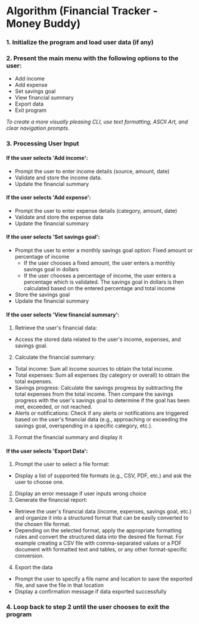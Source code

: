 # Algorithm (Financial Tracker - Money Buddy)

### 1. Initialize the program and load user data (if any)

### 2. Present the main menu with the following options to the user:

  - Add income
  - Add expense
  - Set savings goal
  - View financial summary
  - Export data
  - Exit program

*To create a more visually pleasing CLI, use text formatting, ASCII Art, and clear navigation prompts.*

### 3. Processing User Input

#### If the user selects 'Add income':

   - Prompt the user to enter income details (source, amount, date)
   - Validate and store the income data.
   - Update the financial summary

#### If the user selects 'Add expense':

  - Prompt the user to enter expense details (category, amount, date)
  - Validate and store the expense data
  - Update the financial summary

#### If the user selects 'Set savings goal':

  - Prompt the user to enter a monthly savings goal option: Fixed amount or percentage of income
    - If the user chooses a fixed amount, the user enters a monthly savings goal in dollars
    - If the user chooses a percentage of income, the user enters a percentage which is validated. The savings goal in dollars is then calculated based on the entered percentage and total income
  - Store the savings goal
  - Update the financial summary

#### If the user selects 'View financial summary':
1. Retrieve the user's financial data:
  - Access the stored data related to the user's income, expenses, and savings goal.

2. Calculate the financial summary:

  - Total income: Sum all income sources to obtain the total income.
  - Total expenses: Sum all expenses (by category or overall) to obtain the total expenses.
  - Savings progress: Calculate the savings progress by subtracting the total expenses from the total income. Then compare the savings progress with the user's savings goal to determine if the goal has been met, exceeded, or not reached.
  - Alerts or notifications: Check if any alerts or notifications are triggered based on the user's financial data (e.g., approaching or exceeding the savings goal, overspending in a specific category, etc.).

3. Format the financial summary and display it


#### If the user selects 'Export Data':
1. Prompt the user to select a file format:
  - Display a list of supported file formats (e.g., CSV, PDF, etc.) and ask the user to choose one.
2. Display an error message if user inputs wrong choice
3. Generate the financial report:
  - Retrieve the user's financial data (income, expenses, savings goal, etc.) and organize it into a structured format that can be easily converted to the chosen file format.
  - Depending on the selected format, apply the appropriate formatting rules and convert the structured data into the desired file format. For example creating a CSV file with comma-separated values or a PDF document with formatted text and tables, or any other format-specific conversion.
4. Export the data
  - Prompt the user to specify a file name and location to save the exported file, and save the file in that location
  - Display a confirmation message if data exported successfully

### 4. Loop back to step 2 until the user chooses to exit the program